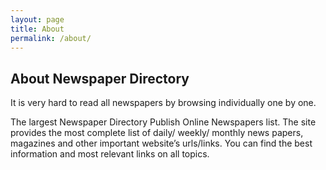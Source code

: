 ```yaml
---
layout: page
title: About
permalink: /about/
---
```


## About Newspaper Directory

It is very hard to read all newspapers by browsing individually one by one.

The largest Newspaper Directory Publish Online Newspapers list. The site provides the most complete list of daily/ weekly/ monthly news papers, magazines and other important website’s urls/links. You can find the best information and most relevant links on all topics.
